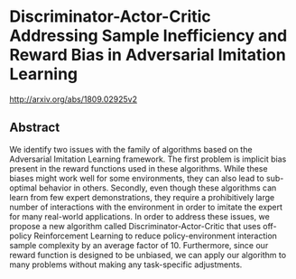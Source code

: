 # Discriminator-Actor-Critic Addressing Sample Inefficiency and Reward Bias in Adversarial Imitation Learning
http://arxiv.org/abs/1809.02925v2
## Abstract
We identify two issues with the family of algorithms based on the Adversarial Imitation Learning framework. The first problem is implicit bias present in the reward functions used in these algorithms. While these biases might work well for some environments, they can also lead to sub-optimal behavior in others. Secondly, even though these algorithms can learn from few expert demonstrations, they require a prohibitively large number of interactions with the environment in order to imitate the expert for many real-world applications. In order to address these issues, we propose a new algorithm called Discriminator-Actor-Critic that uses off-policy Reinforcement Learning to reduce policy-environment interaction sample complexity by an average factor of 10. Furthermore, since our reward function is designed to be unbiased, we can apply our algorithm to many problems without making any task-specific adjustments.